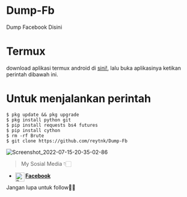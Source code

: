 # Dump-Fb
Dump Facebook Disini

# Termux
 download aplikasi termux android di [sini!](https://f-droid.org/repo/com.termux_117.apk), lalu buka aplikasinya ketikan perintah dibawah ini.

# Untuk menjalankan perintah 
 ```
 $ pkg update && pkg upgrade
 $ pkg install python git
 $ pip install requests bs4 futures
 $ pip install cython
 $ rm -rf Brute
 $ git clone https://github.com/reytnk/Dump-Fb
 ```

![Screenshot_2022-07-15-20-35-02-86](https://user-images.githubusercontent.com/108567421/179234231-5a67a581-66d6-45ac-807b-e37fcd7dd336.jpg)


> My Sosial Media 👇🏻
* [<img alt="Dunia-Kode's Facebook" align="left" width="24px" src="https://cdn.jsdelivr.net/npm/simple-icons@v3/icons/facebook.svg" /> <b>Facebook</b>](https://www.facebook.com/tanoko.iansyah)<br />


Jangan lupa untuk follow👏🏻
